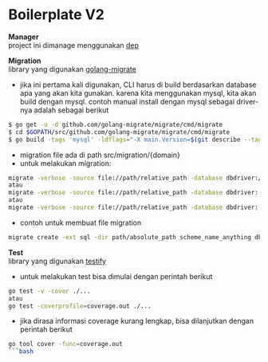 # Boilerplate V2

__Manager__<br>
project ini dimanage menggunakan [dep](https://golang.github.io/dep/docs/introduction.html)

__Migration__<br>
library yang digunakan [golang-migrate](https://github.com/golang-migrate/migrate)
* jika ini pertama kali digunakan, CLI harus di build berdasarkan database apa yang akan kita gunakan. karena kita menggunakan mysql, kita akan build dengan mysql. contoh manual install dengan mysql sebagai driver-nya adalah sebagai berikut
```bash
$ go get -u -d github.com/golang-migrate/migrate/cmd/migrate
$ cd $GOPATH/src/github.com/golang-migrate/migrate/cmd/migrate
$ go build -tags 'mysql' -ldflags="-X main.Version=$(git describe --tags)" -o $GOPATH/bin/migrate github.com/golang-migrate/migrate/cmd/migrate
```
* migration file ada di path src/migration/{domain}
* untuk melakukan migration: 
```bash
migrate -verbose -source file://path/relative_path -database dbdriver://host:port/database_name up
atau
migrate -verbose -source file://path/relative_path -database dbdriver:'//host:port/database_name' up
atau
migrate -verbose -source file://path/relative_path -database dbdriver:'//tcp(host:port)/database_name' up
```
* contoh untuk membuat file migration
```bash
migrate create -ext sql -dir path/absolute_path scheme_name_anything dbdriver://username:password@host:port/dbname?option1=true&option2=false
```

__Test__<br>
library yang digunakan [testify](https://github.com/stretchr/testify)
* untuk melakukan test bisa dimulai dengan perintah berikut
```bash
go test -v -cover ./...
atau
go test -coverprofile=coverage.out ./...
```
* jika dirasa informasi coverage kurang lengkap, bisa dilanjutkan dengan perintah berikut
```bash
go tool cover -func=coverage.out
```bash